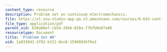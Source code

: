 ```yaml
---
content_type: resource
description: Problem set on continuum electromechanics.
file: https://ol-ocw-studio-app-qa.s3.amazonaws.com/courses/6-642-continuum-electromechanics-fall-2008/1a0310d13f92b3118ec815960836f9a3_pset8.pdf
file_type: application/pdf
parent_uid: 630a08e7-cb54-29b8-820a-77bfb0e97a06
resourcetype: Document
title: 'Problem Set #8'
uid: 1a0310d1-3f92-b311-8ec8-15960836f9a3
---
```

